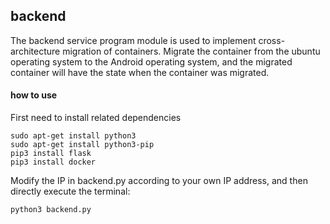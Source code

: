 ## backend

The backend service program module is used to implement cross-architecture migration of containers. Migrate the container from the ubuntu operating system to the Android operating system, and the migrated container will have the state when the container was migrated.

#### how to use

First need to install related dependencies

```shell
sudo apt-get install python3
sudo apt-get install python3-pip
pip3 install flask
pip3 install docker
```

Modify the IP in backend.py according to your own IP address, and then directly execute the terminal:

```shell
python3 backend.py
```


